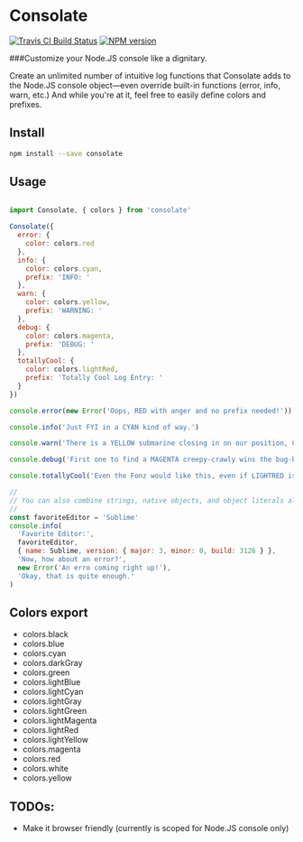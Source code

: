 <!-- TITLE/ -->

<h1>Consolate</h1>

<!-- /TITLE -->


<!-- BADGES/ -->

<span class="badge-travisci"><a href="http://travis-ci.org/rollercodester/consolate" title="Check this project's build status on TravisCI"><img src="https://img.shields.io/travis/rollercodester/consolate/master.svg" alt="Travis CI Build Status" /></a></span>
<span class="badge-npmversion"><a href="https://npmjs.org/package/consolate" title="View this project on NPM"><img src="https://img.shields.io/npm/v/consolate.svg" alt="NPM version" /></a></span>

<!-- /BADGES -->


###Customize your Node.JS console like a dignitary.

<!-- DESCRIPTION/ -->

Create an unlimited number of intuitive log functions that Consolate adds to the Node.JS console object&mdash;even override built-in functions (error, info, warn, etc.) And while you're at it, feel free to easily define colors and prefixes.

<!-- /DESCRIPTION -->


## Install

```bash
npm install --save consolate
```

## Usage

```javascript

import Consolate, { colors } from 'consolate'

Consolate({
  error: {
    color: colors.red
  },
  info: {
    color: colors.cyan,
    prefix: 'INFO: '
  },
  warn: {
    color: colors.yellow,
    prefix: 'WARNING: '
  },
  debug: {
    color: colors.magenta,
    prefix: 'DEBUG: '
  },
  totallyCool: {
    color: colors.lightRed,
    prefix: 'Totally Cool Log Entry: '
  }
})

console.error(new Error('Oops, RED with anger and no prefix needed!'))

console.info('Just FYI in a CYAN kind of way.')

console.warn('There is a YELLOW submarine closing in on our position, Captain!')

console.debug('First one to find a MAGENTA creepy-crawly wins the bug-bash!')

console.totallyCool('Even the Fonz would like this, even if LIGHTRED is kind of girly.')

//
// You can also combine strings, native objects, and object literals all on one log statement:
//
const favoriteEditor = 'Sublime'
console.info(
  'Favorite Editor:',
  favoriteEditor,
  { name: Sublime, version: { major: 3, minor: 0, build: 3126 } },
  'Now, how about an error?',
  new Error('An erro coming right up!'),
  'Okay, that is quite enough.'
)

```

## Colors export

- colors.black
- colors.blue
- colors.cyan
- colors.darkGray
- colors.green
- colors.lightBlue
- colors.lightCyan
- colors.lightGray
- colors.lightGreen
- colors.lightMagenta
- colors.lightRed
- colors.lightYellow
- colors.magenta
- colors.red
- colors.white
- colors.yellow


## TODOs:

- Make it browser friendly (currently is scoped for Node.JS console only)
